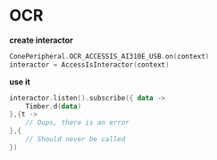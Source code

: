 OCR
===

**create interactor**

```kotlin
ConePeripheral.OCR_ACCESSIS_AI310E_USB.on(context)
interactor = AccessIsInteractor(context)
```

**use it**

```kotlin
interactor.listen().subscribe({ data ->
    Timber.d(data)
},{t ->
    // Oups, there is an error
},{
    // Should never be called
})
```
